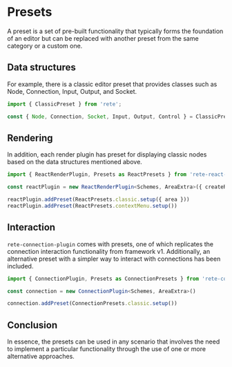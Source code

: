 # Presets

A preset is a set of pre-built functionality that typically forms the foundation of an editor but can be replaced with another preset from the same category or a custom one.
## Data structures

For example, there is a classic editor preset that provides classes such as Node, Connection, Input, Output, and Socket.
```ts
import { ClassicPreset } from 'rete';

const { Node, Connection, Socket, Input, Output, Control } = ClassicPreset
```

## Rendering

In addition, each render plugin has preset for displaying classic nodes based on the data structures mentioned above.

```ts
import { ReactRenderPlugin, Presets as ReactPresets } from 'rete-react-render-plugin'

const reactPlugin = new ReactRenderPlugin<Schemes, AreaExtra>({ createRoot })

reactPlugin.addPreset(ReactPresets.classic.setup({ area }))
reactPlugin.addPreset(ReactPresets.contextMenu.setup())
```

## Interaction

`rete-connection-plugin` comes with presets, one of which replicates the connection interaction functionality from framework v1. Additionally, an alternative preset with a simpler way to interact with connections has been included.

```ts
import { ConnectionPlugin, Presets as ConnectionPresets } from 'rete-connection-plugin'

const connection = new ConnectionPlugin<Schemes, AreaExtra>()

connection.addPreset(ConnectionPresets.classic.setup())
```

## Conclusion

In essence, the presets can be used in any scenario that involves the need to implement a particular functionality through the use of one or more alternative approaches.
